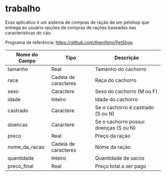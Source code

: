 # trabalho
Esse aplicativo é um sistema de compras de ração de um petshop que entrega ao usuário opções de compras de rações baseadas nas características do cão.

Programa de referência: https://github.com/thenifemi/PetShop

| Nome do Campo | Tipo | Descrição |
| --------------- | --------------- | --------------- |
| tamanho | Real | Tamanho do cachorro |
| raca | Cadeia de caracteres| Raça do cachorro|
| sexo | Caractere | Sexo do cachorro (M ou F)|
| idade | Inteiro | Idade do cachorro|
| castrado | Caractere | Se o cachorro é castrado (S ou N) |
| doencas | Caractere | Se o cachorro possui doenças (S ou N) |
| preco | Real | Preço da ração |
| nome_da_racao | Cadeia de caracteres | Nome da ração |
| quantidade | Inteiro | Quantidade de sacos |
| preco_final | Real | Preço total a ser pago |
